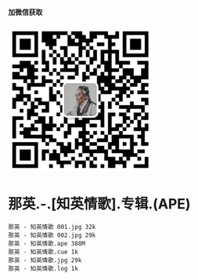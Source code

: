 #### 加微信获取
![扫码加微信](w.png)
# 那英.-.[知英情歌].专辑.(APE)
    那英 - 知英情歌 001.jpg 32k
    那英 - 知英情歌 002.jpg 29k
    那英 - 知英情歌.ape 388M
    那英 - 知英情歌.cue 1k
    那英 - 知英情歌.jpg 29k
    那英 - 知英情歌.log 1k
